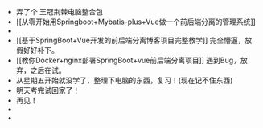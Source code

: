 - 弄了个 王冠荆棘电脑整合包
- [[从零开始用Springboot+Mybatis-plus+Vue做一个前后端分离的管理系统]]
-
- [[基于SpringBoot+Vue开发的前后端分离博客项目完整教学]] 完全懵逼，放假好好补下。
- [[教你Docker+nginx部署SpringBoot+vue前后端分离项目]] 遇到Bug，放弃，之后在试。
- 从星期五开始就没学了，整理下电脑的东西，复习！(现在记不住东西)
- 明天考完试回家了！
- 再见！
-
-